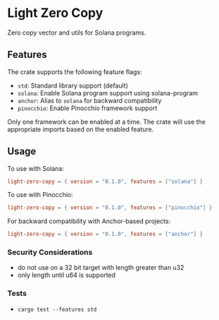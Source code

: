 
# Light Zero Copy

Zero copy vector and utils for Solana programs.

## Features

The crate supports the following feature flags:

- `std`: Standard library support (default)
- `solana`: Enable Solana program support using solana-program
- `anchor`: Alias to `solana` for backward compatibility
- `pinocchio`: Enable Pinocchio framework support

Only one framework can be enabled at a time. The crate will use the appropriate imports based on the enabled feature.

## Usage

To use with Solana:

```toml
light-zero-copy = { version = "0.1.0", features = ["solana"] }
```

To use with Pinocchio:

```toml
light-zero-copy = { version = "0.1.0", features = ["pinocchio"] }
```

For backward compatibility with Anchor-based projects:

```toml
light-zero-copy = { version = "0.1.0", features = ["anchor"] }
```

### Security Considerations
- do not use on a 32 bit target with length greater than u32
- only length until u64 is supported

### Tests
- `cargo test --features std`
